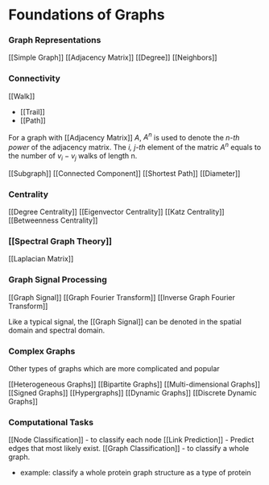 # Foundations of Graphs

### Graph Representations
[[Simple Graph]]
[[Adjacency Matrix]] 
[[Degree]] 
[[Neighbors]]

### Connectivity
[[Walk]]
- [[Trail]] 
- [[Path]] 

For a graph with [[Adjacency Matrix]] $A$, $A^n$ is used to denote the *n-th power* of the adjacency matrix. The *i, j-th* element of the matric $A^n$ equals to the number of $v_i - v_j$ walks of length n.

[[Subgraph]]
[[Connected Component]] 
[[Shortest Path]]
[[Diameter]]

### Centrality
[[Degree Centrality]]
[[Eigenvector Centrality]]
[[Katz Centrality]]
[[Betweenness Centrality]]

### [[Spectral Graph Theory]]
[[Laplacian Matrix]] 

### Graph Signal Processing

[[Graph Signal]] 
[[Graph Fourier Transform]]
[[Inverse Graph Fourier Transform]]

Like a typical signal, the [[Graph Signal]] can be denoted in the spatial domain and spectral domain.

### Complex Graphs
Other types of graphs which are more complicated and popular

[[Heterogeneous Graphs]]
[[Bipartite Graphs]]
[[Multi-dimensional Graphs]]
[[Signed Graphs]] 
[[Hypergraphs]] 
[[Dynamic Graphs]]
[[Discrete Dynamic Graphs]]

### Computational Tasks
[[Node Classification]] - to classify each node
[[Link Prediction]] - Predict edges that most likely exist.
[[Graph Classification]] - to classify a whole graph.
- example: classify a whole protein graph structure as a type of protein